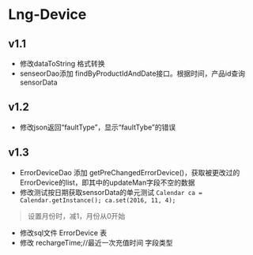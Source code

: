 # Lng-Device
## v1.1 
* 修改dataToString 格式转换
* senseorDao添加 findByProductIdAndDate接口。根据时间，产品id查询sensorData
## v1.2
* 修改json返回“faultType”，显示“faultTybe”的错误
## v1.3
* ErrorDeviceDao 添加 getPreChangedErrorDevice()，获取被更改过的ErrorDevice的list，即其中的updateMan字段不空的数据
* 修改测试按日期获取sensorData的单元测试 
`Calendar ca = Calendar.getInstance();
 ca.set(2016, 11, 4);`
> 设置月份时，减1，月份从0开始
* 修改sql文件  ErrorDevice 表
* 修改 rechargeTime;//最近一次充值时间 字段类型
